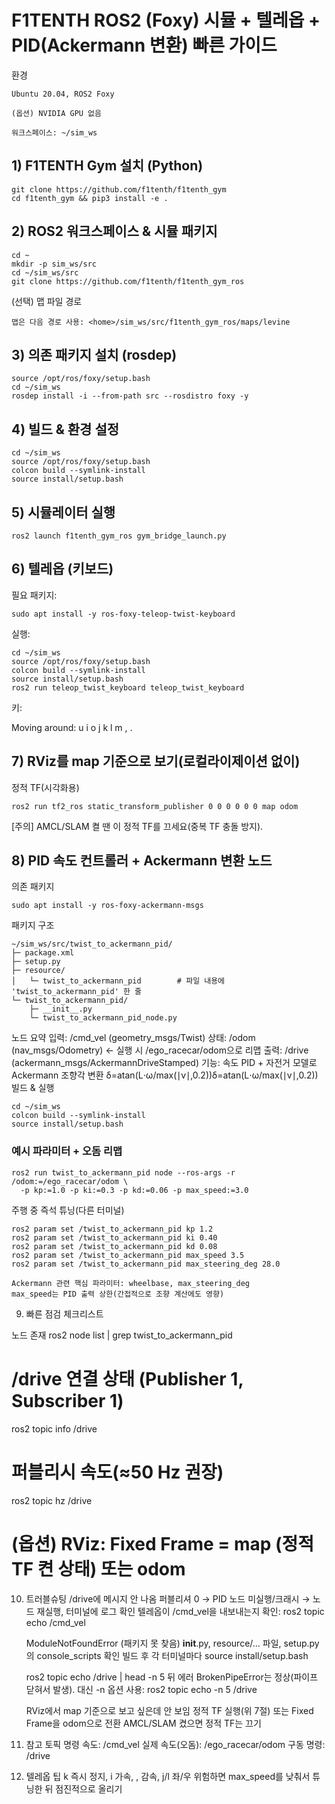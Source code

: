 # F1TENTH ROS2 (Foxy) 시뮬 + 텔레옵 + PID(Ackermann 변환) 빠른 가이드
환경

    Ubuntu 20.04, ROS2 Foxy

    (옵션) NVIDIA GPU 없음

    워크스페이스: ~/sim_ws

## 1) F1TENTH Gym 설치 (Python)
```
git clone https://github.com/f1tenth/f1tenth_gym
cd f1tenth_gym && pip3 install -e .
```
## 2) ROS2 워크스페이스 & 시뮬 패키지
```
cd ~
mkdir -p sim_ws/src
cd ~/sim_ws/src
git clone https://github.com/f1tenth/f1tenth_gym_ros
```
(선택) 맵 파일 경로

    맵은 다음 경로 사용: <home>/sim_ws/src/f1tenth_gym_ros/maps/levine

## 3) 의존 패키지 설치 (rosdep)
```
source /opt/ros/foxy/setup.bash
cd ~/sim_ws
rosdep install -i --from-path src --rosdistro foxy -y
```
## 4) 빌드 & 환경 설정
```
cd ~/sim_ws
source /opt/ros/foxy/setup.bash
colcon build --symlink-install
source install/setup.bash
```
## 5) 시뮬레이터 실행
```
ros2 launch f1tenth_gym_ros gym_bridge_launch.py
```
## 6) 텔레옵 (키보드)

필요 패키지:
```
sudo apt install -y ros-foxy-teleop-twist-keyboard
```
실행:
```
cd ~/sim_ws
source /opt/ros/foxy/setup.bash
colcon build --symlink-install
source install/setup.bash
ros2 run teleop_twist_keyboard teleop_twist_keyboard
```
키:

Moving around:
   u    i    o
   j    k    l
   m    ,    .

## 7) RViz를 map 기준으로 보기(로컬라이제이션 없이)

정적 TF(시각화용)
```
ros2 run tf2_ros static_transform_publisher 0 0 0 0 0 0 map odom
```
 [주의] AMCL/SLAM 켤 땐 이 정적 TF를 끄세요(중복 TF 충돌 방지).

## 8) PID 속도 컨트롤러 + Ackermann 변환 노드
의존 패키지
```
sudo apt install -y ros-foxy-ackermann-msgs
```
패키지 구조
```
~/sim_ws/src/twist_to_ackermann_pid/
├─ package.xml
├─ setup.py
├─ resource/
│   └─ twist_to_ackermann_pid        # 파일 내용에 'twist_to_ackermann_pid' 한 줄
└─ twist_to_ackermann_pid/
    ├─ __init__.py
    └─ twist_to_ackermann_pid_node.py
```
노드 요약
    입력: /cmd_vel (geometry_msgs/Twist)
    상태: /odom (nav_msgs/Odometry) ← 실행 시 /ego_racecar/odom으로 리맵
    출력: /drive (ackermann_msgs/AckermannDriveStamped)
    기능: 속도 PID + 자전거 모델로 Ackermann 조향각 변환
    δ=atan(L⋅ω/max⁡(∣v∣,0.2))δ=atan(L⋅ω/max(∣v∣,0.2))
빌드 & 실행
```
cd ~/sim_ws
colcon build --symlink-install
source install/setup.bash
```
### 예시 파라미터 + 오돔 리맵
```
ros2 run twist_to_ackermann_pid node --ros-args -r /odom:=/ego_racecar/odom \
  -p kp:=1.0 -p ki:=0.3 -p kd:=0.06 -p max_speed:=3.0
```
주행 중 즉석 튜닝(다른 터미널)
```
ros2 param set /twist_to_ackermann_pid kp 1.2
ros2 param set /twist_to_ackermann_pid ki 0.40
ros2 param set /twist_to_ackermann_pid kd 0.08
ros2 param set /twist_to_ackermann_pid max_speed 3.5
ros2 param set /twist_to_ackermann_pid max_steering_deg 28.0
```
    Ackermann 관련 핵심 파라미터: wheelbase, max_steering_deg
    max_speed는 PID 출력 상한(간접적으로 조향 계산에도 영향)

9) 빠른 점검 체크리스트

 노드 존재
ros2 node list | grep twist_to_ackermann_pid
# /drive 연결 상태 (Publisher 1, Subscriber 1)
ros2 topic info /drive
# 퍼블리시 속도(≈50 Hz 권장)
ros2 topic hz /drive
# (옵션) RViz: Fixed Frame = map (정적 TF 켠 상태) 또는 odom

10) 트러블슈팅
    /drive에 메시지 안 나옴
        퍼블리셔 0 → PID 노드 미실행/크래시 → 노드 재실행, 터미널에 로그 확인
        텔레옵이 /cmd_vel을 내보내는지 확인: ros2 topic echo /cmd_vel

    ModuleNotFoundError (패키지 못 찾음)
        __init__.py, resource/… 파일, setup.py의 console_scripts 확인
        빌드 후 각 터미널마다 source install/setup.bash

    ros2 topic echo /drive | head -n 5 뒤 에러
        BrokenPipeError는 정상(파이프 닫혀서 발생). 대신 -n 옵션 사용:
        ros2 topic echo -n 5 /drive

    RViz에서 map 기준으로 보고 싶은데 안 보임
        정적 TF 실행(위 7절) 또는 Fixed Frame을 odom으로 전환
        AMCL/SLAM 켰으면 정적 TF는 끄기

11) 참고 토픽
    명령 속도: /cmd_vel
    실제 속도(오돔): /ego_racecar/odom
    구동 명령: /drive

12) 텔레옵 팁
    k 즉시 정지, i 가속, , 감속, j/l 좌/우
    위험하면 max_speed를 낮춰서 튜닝한 뒤 점진적으로 올리기
